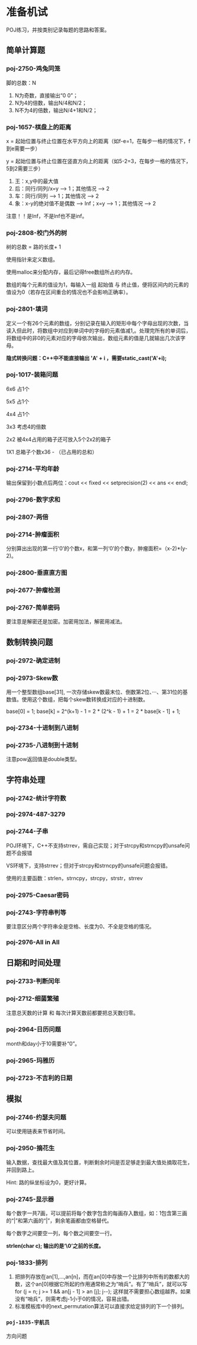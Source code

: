 # 准备机试
POJ练习，并按类别记录每题的思路和答案。

## 简单计算题

### poj-2750-鸡兔同笼
脚的总数：N
1. N为奇数，直接输出“0 0”；
2. N为4的倍数，输出N/4和N/2；
3. N不为4的倍数，输出N/4+1和N/2；

### poj-1657-棋盘上的距离
x = 起始位置与终止位置在水平方向上的距离（如f-e=1，在每步一格的情况下，f到e需要一步）

y = 起始位置与终止位置在竖直方向上的距离（如5-2=3，在每步一格的情况下，5到2需要三步）

1. 王：x,y中的最大值
2. 后：同行/同列/x=y --> 1；其他情况 --> 2
3. 车：同行/同列 --> 1；其他情况 --> 2
4. 象：x-y的绝对值不是偶数 --> Inf；x=y --> 1；其他情况 --> 2

注意！！是Inf，不是lnf也不是inf。

### poj-2808-校门外的树
树的总数 = 路的长度+ 1

使用指针来定义数组。

使用malloc来分配内存，最后记得free数组所占的内存。

数组的每个元素的值设为1，每输入一组 起始值 与 终止值，便将区间内的元素的值设为0（若存在区间重合的情况也不会影响正确率）。

### poj-2801-填词
定义一个有26个元素的数组，分别记录在输入的矩形中每个字母出现的次数，当读入但此时，将数组中对应到单词中的字母的元素值减1,。处理完所有的单词后，将数组中的非0的元素对应的字母依次输出，数组元素的值是几就输出几次该字母。

**隐式转换问题：C++中不能直接输出 'A' + i ，需要static_cast<char>('A'+i);**
  
### poj-1017-装箱问题
6x6 占1个

5x5 占1个

4x4 占1个

3x3 考虑4的倍数

2x2 被4x4占用的箱子还可放入5个2x2的箱子

1X1 总箱子个数x36 - （已占用的总和）

### poj-2714-平均年龄
输出保留到小数点后两位：cout << fixed << setprecision(2) << ans << endl;

### poj-2796-数字求和

### poj-2807-两倍

### poj-2714-肿瘤面积
分别算出出现的第一行‘0’的个数x，和第一列‘0’的个数y，肿瘤面积=（x-2)*(y-2)。

### poj-2800-垂直直方图

### poj-2677-肿瘤检测

### poj-2767-简单密码
要注意是解密还是加密。加密用加法，解密用减法。

## 数制转换问题

### poj-2972-确定进制

### poj-2973-Skew数
用一个整型数组base[31], 一次存储skew数最末位、倒数第2位、···、第31位的基数值。使用这个数组，把每个skew数转换成对应的十进制数。

base[0] = 1; base[k] = 2^(k+1) - 1 = 2 * (2^k - 1) + 1 = 2 * base[k - 1] + 1;

### poj-2734-十进制到八进制

### poj-2735-八进制到十进制
注意pow返回值是double类型。

## 字符串处理
### poj-2742-统计字符数
### poj-2974-487-3279
### poj-2744-子串
POJ环境下，C++不支持strrev，需自己实现；对于strcpy和strncpy的unsafe问题不会报错

VS环境下，支持strrev；但对于strcpy和strncpy的unsafe问题会报错。

使用的主要函数：strlen，strncpy，strcpy，strstr，strrev

### poj-2975-Caesar密码
### poj-2743-字符串判等
要注意区分两个字符串全是空格、长度为0、不全是空格的情况。
### poj-2976-All in All

## 日期和时间处理
### poj-2733-判断闰年
### poj-2712-细菌繁殖
注意总天数的计算 和 每次计算天数前都要把总天数归零。
### poj-2964-日历问题
month和day小于10需要补“0”。
### poj-2965-玛雅历
### poj-2723-不吉利的日期

## 模拟
### poj-2746-约瑟夫问题
可以使用链表来节省时间。
### poj-2950-摘花生
输入数据，查找最大值及其位置，判断剩余时间是否足够走到最大值处摘取花生，并回到路上。

Hint: 路的纵坐标设为0，更好计算。
### poj-2745-显示器
每个数字一共7画，可以提前将每个数字包含的每画存入数组，如：1包含第三画的“|”和第六画的“|”，剩余笔画都由空格替代。

每个数字之间要空一列，每个数之间要空一行。

**strlen(char c); 输出的是‘\0’之前的长度。**

### poj-1833-排列
1. 把排列存放在an[1],...,an[n]，而在an[0]中存放一个比排列中所有的数都大的数，这个an[0]根据它所起的作用通常称之为“哨兵”。有了“哨兵”，就可以写 for (j = n; j >= 1 && an[j - 1] > an [j]; j--); 这样就不需要担心数组越界。如果没有“哨兵”，则需考虑j-1小于0的情况，容易出错。
2. 标准模板库中的next_permutation算法可以直接求给定排列的下一个排列。 

### ```poj-1835-宇航员```
方向问题
